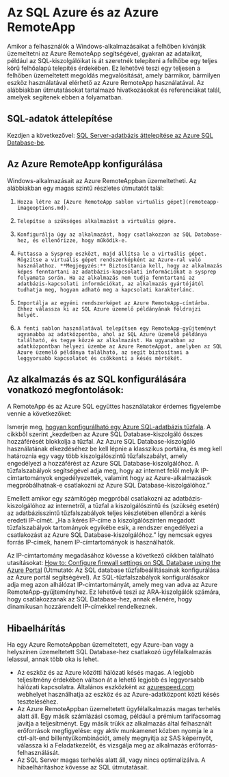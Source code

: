 <properties
   pageTitle="Az SQL Azure és az Azure RemoteApp | Microsoft Azure"
   description="Ismerje meg, hogyan használható együtt az SQL Azure és az Azure RemoteApp."
   services="remoteapp"
   documentationCenter=""
   authors="ericorman"
   manager="mbaldwin"
   editor=""/>

<tags
   ms.service="remoteapp"
   ms.devlang="na"
   ms.topic="hero-article"
   ms.tgt_pltfrm="na"
   ms.workload="compute"
   ms.date="05/02/2016"
   ms.author="elizapo"/>

# Az SQL Azure és az Azure RemoteApp

Amikor a felhasználók a Windows-alkalmazásaikat a felhőben kívánják üzemeltetni az Azure RemoteApp segítségével, gyakran az adataikat, például az SQL-kiszolgálóikat is át szeretnék telepíteni a felhőbe egy teljes körű felhőalapú telepítés érdekében. Ez lehetővé teszi egy teljesen a felhőben üzemeltetett megoldás megvalósítását, amely bármikor, bármilyen eszköz használatával elérhető az Azure RemoteApp használatával. Az alábbiakban útmutatásokat tartalmazó hivatkozásokat és referenciákat talál, amelyek segítenek ebben a folyamatban.  

## SQL-adatok áttelepítése

Kezdjen a következővel: [SQL Server-adatbázis áttelepítése az Azure SQL Database-be](../sql-database/sql-database-cloud-migrate.md). 

## Az Azure RemoteApp konfigurálása
Windows-alkalmazásait az Azure RemoteAppban üzemeltetheti. Az alábbiakban egy magas szintű részletes útmutatót talál:

1.     Hozza létre az [Azure RemoteApp sablon virtuális gépet](remoteapp-imageoptions.md). 
2.     Telepítse a szükséges alkalmazást a virtuális gépre.
3.     Konfigurálja úgy az alkalmazást, hogy csatlakozzon az SQL Database-hez, és ellenőrizze, hogy működik-e.
4.     Futtassa a Sysprep eszközt, majd állítsa le a virtuális gépet. Rögzítse a virtuális gépet rendszerképként az Azure-ral való használathoz. **Megjegyzés:** Biztosítania kell, hogy az alkalmazás képes fenntartani az adatbázis-kapcsolati információkat a sysprep folyamata során. Ha az alkalmazás nem tudja fenntartani az adatbázis-kapcsolati információkat, az alkalmazás gyártójától tudhatja meg, hogyan adható meg a kapcsolati karakterlánc.
5.     Importálja az egyéni rendszerképet az Azure RemoteApp-címtárba. Ehhez válassza ki az SQL Azure üzemelő példányának földrajzi helyét. 
6.     A fenti sablon használatával telepítsen egy RemoteApp-gyűjteményt ugyanabba az adatközpontba, ahol az SQL Azure üzemelő példánya található, és tegye közzé az alkalmazást. Ha ugyanabban az adatközpontban helyezi üzembe az Azure RemoteAppot, amelyben az SQL Azure üzemelő példánya található, az segít biztosítani a leggyorsabb kapcsolatot és csökkenti a késés mértékét. 

## Az alkalmazás és az SQL konfigurálására vonatkozó megfontolások:
A RemoteApp és az Azure SQL együttes használatakor érdemes figyelembe vennie a következőket:

Ismerje meg, [hogyan konfigurálható egy Azure SQL-adatbázis tűzfala](../sql-database/sql-database-firewall-configure.md). A cikkből szerint „kezdetben az Azure SQL Database-kiszolgáló összes hozzáférését blokkolja a tűzfal. Az Azure SQL Database-kiszolgáló használatának elkezdéséhez be kell lépnie a klasszikus portálra, és meg kell határoznia egy vagy több kiszolgálószintű tűzfalszabályt, amely engedélyezi a hozzáférést az Azure SQL Database-kiszolgálóhoz. A tűzfalszabályok segítségével adja meg, hogy az internet felől melyik IP-címtartományok engedélyezettek, valamint hogy az Azure-alkalmazások megpróbálhatnak-e csatlakozni az Azure SQL Database-kiszolgálóhoz.”

Emellett amikor egy számítógép megpróbál csatlakozni az adatbázis-kiszolgálóhoz az internetről, a tűzfal a kiszolgálószintű és (szükség esetén) az adatbázisszintű tűzfalszabályok teljes készletében ellenőrzi a kérés eredeti IP-címét. „Ha a kérés IP-címe a kiszolgálószinten megadott tűzfalszabályok tartományok egyikébe esik, a rendszer engedélyezi a csatlakozást az Azure SQL Database-kiszolgálóhoz.” Így nemcsak egyes forrás IP-címek, hanem IP-címtartományok is használhatók.

Az IP-címtartomány megadásához kövesse a következő cikkben található utasításokat: [How to: Configure firewall settings on SQL Database using the Azure Portal](../sql-database/sql-database-configure-firewall-settings.md) (Útmutató: Az SQL database tűzfalbeállításainak konfigurálása az Azure portál segítségével). Az SQL-tűzfalszabályok konfigurálásakor adja meg azon alhálózat IP-címtartományát, amely meg van adva az Azure RemoteApp-gyűjteményhez. Ez lehetővé teszi az ARA-kiszolgálók számára, hogy csatlakozzanak az SQL Database-hez, annak ellenére, hogy dinamikusan hozzárendelt IP-címekkel rendelkeznek.

## Hibaelhárítás
Ha egy Azure RemoteAppban üzemeltetett, egy Azure-ban vagy a helyszínen üzemeltetett SQL Database-hez csatlakozó ügyfélalkalmazás lelassul, annak több oka is lehet.  

- Az eszköz és az Azure közötti hálózati késés magas. A legjobb teljesítmény érdekében váltson át a lehető legjobb és leggyorsabb hálózati kapcsolatra. Általános eszközként az [azurespeed.com](http://azurespeed.com/) webhelyet használhatja az eszköz és az Azure-adatközpont közti késés teszteléséhez.  
- Az Azure RemoteAppban üzemeltetett ügyfélalkalmazás magas terhelés alatt áll. Egy másik számlázási csomag, például a prémium tarifacsomag javítja a teljesítményt. Egy másik trükk az alkalmazás által felhasznált erőforrások megfigyelése: egy aktív munkamenet közben nyomja le a ctrl-alt-end billentyűkombinációt, amely megnyitja az SAS képernyőt, válassza ki a Feladatkezelőt, és vizsgálja meg az alkalmazás erőforrás-felhasználását.
- Az SQL Server magas terhelés alatt áll, vagy nincs optimalizálva. A hibaelhárításhoz kövesse az SQL útmutatásait. 




<!--HONumber=Jun16_HO2-->


